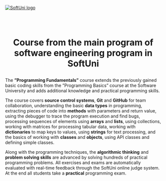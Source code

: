 ﻿<a href="https://softuni.bg/trainings/courses" rel="Courses">  ![SoftUni logo][logo] <a/>

[logo]: http://innovationstarterbox.bg/wp-content/uploads/2016/05/Softuni_logo_trasparent.png "Logo Title Text 2"

<br/>
<br/>

# <p align="center"> Course from the main program of software engineering program in SoftUni <p>

### 
The <b>”Programming Fundamentals”</b> course extends the previously gained basic coding skills from the ”Programming Basics” course at the Software University and adds additional knowledge and practical programming skills.

The course covers <b>source control systems</b>, <b>Git</b> and <b>GitHub</b> for team collaboration, understanding the basic <b>data types</b> in programming, extracting pieces of code into <b>methods</b> with parameters and return value, using the debugger to trace the program execution and find bugs, processing sequences of elements using <b>arrays</b> and <b>lists</b>, using collections, working with matrices for processing tabular data, working with <b>dictionaries</b> to map keys to values, using <b>strings</b> for text processing, and the basics of working with <b>classes</b> and <b>objects</b>, using API classes and defining simple classes.

Along with the programming techniques, the <b>algorithmic thinking</b> and <b>problem solving skills</b> are advanced by solving hundreds of practical programming problems. All exercises and exams are automatically evaluated with real-time feedback through the SoftUni online judge system. At the end all students take a <b>practical</b> programming exam</b>.


